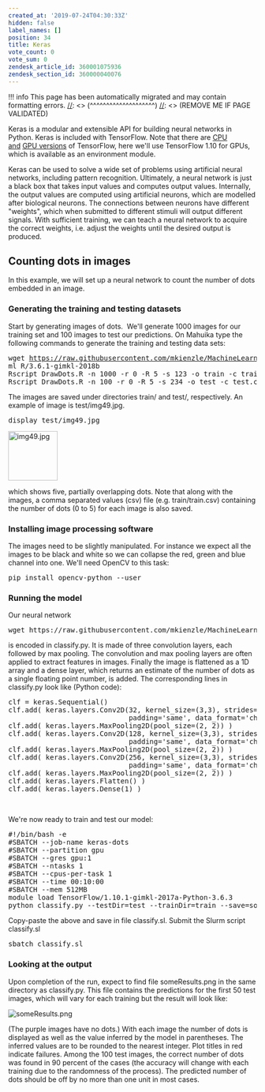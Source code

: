 ```yaml
---
created_at: '2019-07-24T04:30:33Z'
hidden: false
label_names: []
position: 34
title: Keras
vote_count: 0
vote_sum: 0
zendesk_article_id: 360001075936
zendesk_section_id: 360000040076
---
```




[//]: <> (REMOVE ME IF PAGE VALIDATED)
[//]: <> (vvvvvvvvvvvvvvvvvvvv)
!!! info
    This page has been automatically migrated and may contain formatting errors.
[//]: <> (^^^^^^^^^^^^^^^^^^^^)
[//]: <> (REMOVE ME IF PAGE VALIDATED)

<p>Keras is a modular and extensible API for building neural networks in Python. Keras is included with TensorFlow. Note that there are <a href="https://support.nesi.org.nz/hc/en-gb/articles/360000997675-TensorFlow-on-CPUs" target="_self">CPU and</a> <a href="https://support.nesi.org.nz/hc/en-gb/articles/360000990436-TensorFlow" target="_self">GPU versions</a> of TensorFlow, here we'll use TensorFlow 1.10 for GPUs, which is available as an environment module. </p>
<p>Keras can be used to solve a wide set of problems using artificial neural networks, including pattern recognition. Ultimately, a neural network is just a black box that takes input values and computes output values. Internally, the output values are computed using artificial neurons, which are modelled after biological neurons. The connections between neurons have different "weights", which when submitted to different stimuli will output different signals. With sufficient training, we can teach a neural network to acquire the correct weights, i.e. adjust the weights until the desired output is produced. </p>
<h2>Counting dots in images</h2>
<p>In this example, we will set up a neural network to count the number of dots embedded in an image.</p>
<h3>Generating the training and testing datasets</h3>
<p>Start by generating images of dots.  We'll generate 1000 images for our training set and 100 images to test our predictions. On Mahuika type the following commands to generate the training and testing data sets:</p>
<pre>wget <a href="https://raw.githubusercontent.com/mkienzle/MachineLearning/master/Scripts/ProduceSyntheticData/DrawDots.R">https://raw.githubusercontent.com/mkienzle/MachineLearning/master/Scripts/ProduceSyntheticData/DrawDots.R<br></a>ml <span class="s1">R/3.6.1-gimkl-2018b<br></span><span class="s1">Rscript DrawDots.R -n 1000 -r 0 -R 5 -s 123 -o train -c train.csv -w 40</span><br><span class="s1">Rscript DrawDots.R -n 100 -r 0 -R 5 -s 234 -o test -c test.csv -w 40</span></pre>
<p class="p1"><span class="s1">The images are saved under directories train/ and test/, respectively. An example of image is test/img49.jpg.</span></p>
<pre class="p1"><span class="s1">display test/img49.jpg</span></pre>
<p class="p1"><span class="s1"><img src="https://support.nesi.org.nz/hc/article_attachments/360002364835/img49.jpg" alt="img49.jpg" width="100" height="100"></span></p>
<p class="p1"><span class="s1">which shows five, partially overlapping dots. Note that along with the images, a comma separated values (csv) file (e.g. train/train.csv) containing the number of dots (0 to 5) for each image is also saved.</span></p>
<h3 class="p1">Installing image processing software</h3>
<p class="p1">The images need to be slightly manipulated. For instance we expect all the images to be black and white so we can collapse the red, green and blue channel into one. We'll need OpenCV to this task:</p>
<pre class="p1"><span class="s1">pip install opencv-python --user</span></pre>
<h3 class="p1">Running the model</h3>
<p class="p1">Our neural network</p>
<pre class="p1"><span class="s1">wget https://raw.githubusercontent.com/mkienzle/MachineLearning/master/Scripts/Conv2D/classify.py</span></pre>
<p class="p1">is encoded in classify.py. It is made of three convolution layers, each followed by max pooling. The convolution and max pooling layers are often applied to extract features in images. Finally the image is flattened as a 1D array and a dense layer, which returns an estimate of the number of dots as a single floating point number, is added. The corresponding lines in classify.py look like (Python code):</p>
<pre class="p1"><span class="s1">clf = keras.Sequential()</span><br><span class="s1">clf.add( keras.layers.Conv2D(</span><span class="s2">32</span><span class="s1">, kernel_size=(</span><span class="s2">3</span><span class="s1">,</span><span class="s2">3</span><span class="s1">), strides=(</span><span class="s2">1</span><span class="s1">,</span><span class="s2">1</span><span class="s1">),</span><br><span class="s1"><span class="Apple-converted-space">                             </span>padding=</span><span class="s2">'same'</span><span class="s1">, data_format=</span><span class="s2">'channels_last'</span><span class="s1">, activation=</span><span class="s2">'relu'</span><span class="s1">) )</span><br><span class="s1">clf.add( keras.layers.MaxPooling2D(pool_size=(</span><span class="s2">2</span><span class="s1">, </span><span class="s2">2</span><span class="s1">)) )</span><br><span class="s1">clf.add( keras.layers.Conv2D(</span><span class="s2">128</span><span class="s1">, kernel_size=(</span><span class="s2">3</span><span class="s1">,</span><span class="s2">3</span><span class="s1">), strides=(</span><span class="s2">1</span><span class="s1">,</span><span class="s2">1</span><span class="s1">),</span><br><span class="s1"><span class="Apple-converted-space">                             </span>padding=</span><span class="s2">'same'</span><span class="s1">, data_format=</span><span class="s2">'channels_last'</span><span class="s1">, activation=</span><span class="s2">'relu'</span><span class="s1">) )</span><br><span class="s1">clf.add( keras.layers.MaxPooling2D(pool_size=(</span><span class="s2">2</span><span class="s1">, </span><span class="s2">2</span><span class="s1">)) )</span><br><span class="s1">clf.add( keras.layers.Conv2D(</span><span class="s2">256</span><span class="s1">, kernel_size=(</span><span class="s2">3</span><span class="s1">,</span><span class="s2">3</span><span class="s1">), strides=(</span><span class="s2">1</span><span class="s1">,</span><span class="s2">1</span><span class="s1">),</span><br><span class="s1"><span class="Apple-converted-space">                             </span>padding=</span><span class="s2">'same'</span><span class="s1">, data_format=</span><span class="s2">'channels_last'</span><span class="s1">, activation=</span><span class="s2">'relu'</span><span class="s1">) )</span><br><span class="s1">clf.add( keras.layers.MaxPooling2D(pool_size=(</span><span class="s2">2</span><span class="s1">, </span><span class="s2">2</span><span class="s1">)) )</span><br><span class="s1">clf.add( keras.layers.Flatten() )</span><br><span class="s1">clf.add( keras.layers.Dense(</span><span class="s2">1</span><span class="s1">) )</span></pre>
<p class="p1"> </p>
<p class="p1">We're now ready to train and test our model:</p>
<pre class="p1"><span class="s1">#!/bin/bash -e</span><br><span class="s1">#SBATCH --job-name keras-dots</span><br><span class="s1">#SBATCH --partition gpu</span><br><span class="s1">#SBATCH --gres gpu:1</span><br><span class="s1">#SBATCH --ntasks 1</span><br><span class="s1">#SBATCH --cpus-per-task 1</span><br><span class="s1">#SBATCH --time 00:10:00</span><br><span class="s1">#SBATCH --mem 512MB</span><br><span class="s1">module load TensorFlow/1.10.1-gimkl-2017a-Python-3.6.3</span><br><span class="s1">python classify.py --testDir=test --trainDir=train --save=someResults.png</span></pre>
<p class="p1">Copy-paste the above and save in file classify.sl. Submit the Slurm script classify.sl</p>
<pre class="p1">sbatch classify.sl</pre>
<h3 class="p1">Looking at the output</h3>
<p class="p1">Upon completion of the run, expect to find file someResults.png in the same directory as classify.py. This file contains the predictions for the first 50 test images, which will vary for each training but the result will look like: </p>
<p class="p1"><img src="https://support.nesi.org.nz/hc/article_attachments/360002469116/someResults.png" alt="someResults.png"></p>
<p class="p1"><span class="s1">(The purple images have no dots.) With each image the number of dots is displayed as well as the value inferred by the model in parentheses. The inferred values are to be rounded to the nearest integer. Plot titles in red indicate failures. Among the 100 test images, the correct number of dots was found in 90 percent of the cases (the accuracy will change with each training due to the randomness of the process). The predicted number of dots should be off by no more than one unit in most cases. </span></p>
<p class="p1"> </p>
<p class="p1"> </p>
<p> </p>
<p> </p>